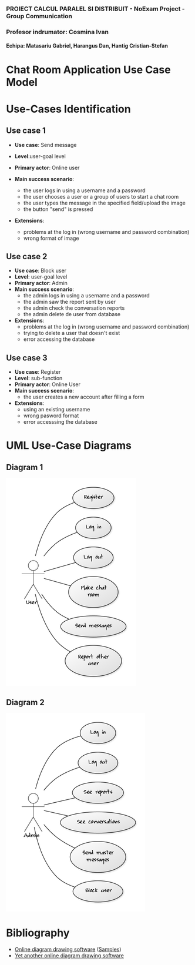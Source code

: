 ### PROIECT CALCUL PARALEL SI DISTRIBUIT - NoExam Project - Group Communication  
### **Profesor indrumator:** Cosmina Ivan
#### Echipa: Matasariu Gabriel, Harangus Dan, Hantig Cristian-Stefan

# Chat Room Application Use Case Model

# Use-Cases Identification

## Use case 1
* **Use case**: Send message
* **Level**:user-goal level
* **Primary actor**: Online user
* **Main success scenario**: 
  * the user logs in using a username and a password
  * the user chooses a user or a group of users to start a chat room
  * the user types the message in the specified field/upload the image
  * the button "send" is pressed

* **Extensions**: 
  * problems at the log in (wrong username and password combination)
  * wrong format of image

## Use case 2
* **Use case**: Block user
* **Level**: user-goal level
* **Primary actor**: Admin
* **Main success scenario**:
  * the admin logs in using a username and a password
  * the admin saw the report sent by user
  * the admin check the conversation reports
  * the admin delete de user from database
* **Extensions**: 
  * problems at the log in (wrong username and password combination)
  * trying to delete a user that doesn't exist
  * error accessing the database

## Use case 3
* **Use case**: Register
* **Level**: sub-function
* **Primary actor**: Online User
* **Main success scenario**: 
  * the user creates a new account after filling a form
* **Extensions**: 
  * using an existing username
  * wrong pasword format
  * error accesssing the database



# UML Use-Case Diagrams

## Diagram 1
![diagram1](images/uml1.png)

## Diagram 2
![diagram2](images/uml2.png)



# Bibliography

* [Online diagram drawing software](https://yuml.me/) ([Samples](https://yuml.me/diagram/nofunky/usecase/samples))
* [Yet another online diagram drawing software](https://www.draw.io)
